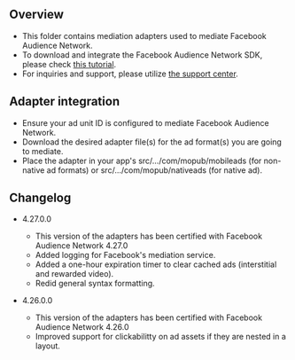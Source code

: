 ## Overview
  * This folder contains mediation adapters used to mediate Facebook Audience Network.
  * To download and integrate the Facebook Audience Network SDK, please check [this tutorial](https://developers.facebook.com/docs/audience-network/android#including).
  * For inquiries and support, please utilize [the support center](https://www.facebook.com/help/audiencenetwork/).
  
## Adapter integration
  * Ensure your ad unit ID is configured to mediate Facebook Audience Network.
  * Download the desired adapter file(s) for the ad format(s) you are going to mediate.
  * Place the adapter in your app's src/.../com/mopub/mobileads (for non-native ad formats) or src/.../com/mopub/nativeads (for native ad).

## Changelog
  * 4.27.0.0
	   * This version of the adapters has been certified with Facebook Audience Network 4.27.0  
    * Added logging for Facebook's mediation service.
    * Added a one-hour expiration timer to clear cached ads (interstitial and rewarded video).
    * Redid general syntax formatting.

  * 4.26.0.0
    * This version of the adapters has been certified with Facebook Audience Network 4.26.0
    * Improved support for clickabilitty on ad assets if they are nested in a layout.
